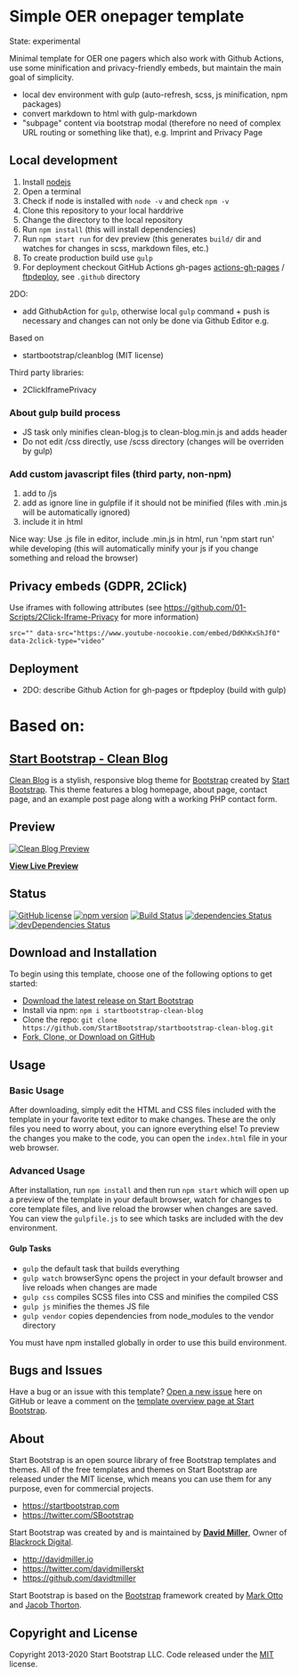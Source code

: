 # Simple OER onepager template

State: experimental

Minimal template for OER one pagers which also work with Github Actions, use some minification and privacy-friendly embeds, but maintain the main goal of simplicity.

- local dev environment with gulp (auto-refresh, scss, js minification, npm packages)
- convert markdown to html with gulp-markdown
- "subpage" content via bootstrap modal (therefore no need of complex URL routing or something like that), e.g. Imprint and Privacy Page

## Local development

1. Install [nodejs](https://nodejs.org/en/download/)
1. Open a terminal
1. Check if node is installed with `node -v` and check `npm -v`
1. Clone this repository to your local harddrive
1. Change the directory to the local repository
1. Run `npm install` (this will install dependencies)
1. Run `npm start run` for dev preview (this generates `build/` dir and watches for changes in scss, markdown files, etc.)
1. To create production build use `gulp`
1. For deployment checkout GitHub Actions gh-pages [actions-gh-pages](https://github.com/peaceiris/actions-gh-pages) / [ftpdeploy](https://github.com/SamKirkland/FTP-Deploy-Action), see `.github` directory

2DO:
- add GithubAction for `gulp`, otherwise local `gulp` command + push is necessary and changes can not only be done via Github Editor e.g.

Based on
- startbootstrap/cleanblog (MIT license)

Third party libraries:

- 2ClickIframePrivacy

### About gulp build process

- JS task only minifies clean-blog.js to clean-blog.min.js and adds header
- Do not edit /css directly, use /scss directory (changes will be overriden by gulp)

### Add custom javascript files (third party, non-npm)

1. add to /js
2. add as ignore line in gulpfile if it should not be minified (files with .min.js will be automatically ignored)
3. include it in html

Nice way: Use .js file in editor, include .min.js in html, run 'npm start run' while developing (this will automatically minify your js if you change something and reload the browser)

## Privacy embeds (GDPR, 2Click)

Use iframes with following attributes (see https://github.com/01-Scripts/2Click-Iframe-Privacy for more information)
```
src="" data-src="https://www.youtube-nocookie.com/embed/DdKhKxShJf0" data-2click-type="video"
```

## Deployment

- 2DO: describe Github Action for gh-pages or ftpdeploy (build with gulp)

# Based on:

## [Start Bootstrap - Clean Blog](https://startbootstrap.com/themes/clean-blog/)

[Clean Blog](https://startbootstrap.com/themes/clean-blog/) is a stylish, responsive blog theme for [Bootstrap](https://getbootstrap.com/) created by [Start Bootstrap](https://startbootstrap.com/). This theme features a blog homepage, about page, contact page, and an example post page along with a working PHP contact form.

## Preview

[![Clean Blog Preview](https://startbootstrap.com/assets/img/screenshots/themes/clean-blog.png)](https://startbootstrap.github.io/startbootstrap-clean-blog/)

**[View Live Preview](https://startbootstrap.github.io/startbootstrap-clean-blog/)**

## Status

[![GitHub license](https://img.shields.io/badge/license-MIT-blue.svg)](https://raw.githubusercontent.com/StartBootstrap/startbootstrap-clean-blog/master/LICENSE)
[![npm version](https://img.shields.io/npm/v/startbootstrap-clean-blog.svg)](https://www.npmjs.com/package/startbootstrap-clean-blog)
[![Build Status](https://travis-ci.org/StartBootstrap/startbootstrap-clean-blog.svg?branch=master)](https://travis-ci.org/StartBootstrap/startbootstrap-clean-blog)
[![dependencies Status](https://david-dm.org/StartBootstrap/startbootstrap-clean-blog/status.svg)](https://david-dm.org/StartBootstrap/startbootstrap-clean-blog)
[![devDependencies Status](https://david-dm.org/StartBootstrap/startbootstrap-clean-blog/dev-status.svg)](https://david-dm.org/StartBootstrap/startbootstrap-clean-blog?type=dev)

## Download and Installation

To begin using this template, choose one of the following options to get started:

* [Download the latest release on Start Bootstrap](https://startbootstrap.com/themes/clean-blog/)
* Install via npm: `npm i startbootstrap-clean-blog`
* Clone the repo: `git clone https://github.com/StartBootstrap/startbootstrap-clean-blog.git`
* [Fork, Clone, or Download on GitHub](https://github.com/StartBootstrap/startbootstrap-clean-blog)

## Usage

### Basic Usage

After downloading, simply edit the HTML and CSS files included with the template in your favorite text editor to make changes. These are the only files you need to worry about, you can ignore everything else! To preview the changes you make to the code, you can open the `index.html` file in your web browser.

### Advanced Usage

After installation, run `npm install` and then run `npm start` which will open up a preview of the template in your default browser, watch for changes to core template files, and live reload the browser when changes are saved. You can view the `gulpfile.js` to see which tasks are included with the dev environment.

#### Gulp Tasks

* `gulp` the default task that builds everything
* `gulp watch` browserSync opens the project in your default browser and live reloads when changes are made
* `gulp css` compiles SCSS files into CSS and minifies the compiled CSS
* `gulp js` minifies the themes JS file
* `gulp vendor` copies dependencies from node_modules to the vendor directory

You must have npm installed globally in order to use this build environment.

## Bugs and Issues

Have a bug or an issue with this template? [Open a new issue](https://github.com/StartBootstrap/startbootstrap-clean-blog/issues) here on GitHub or leave a comment on the [template overview page at Start Bootstrap](https://startbootstrap.com/themes/clean-blog/).

## About

Start Bootstrap is an open source library of free Bootstrap templates and themes. All of the free templates and themes on Start Bootstrap are released under the MIT license, which means you can use them for any purpose, even for commercial projects.

* <https://startbootstrap.com>
* <https://twitter.com/SBootstrap>

Start Bootstrap was created by and is maintained by **[David Miller](http://davidmiller.io/)**, Owner of [Blackrock Digital](https://startbootstrap.io/).

* <http://davidmiller.io>
* <https://twitter.com/davidmillerskt>
* <https://github.com/davidtmiller>

Start Bootstrap is based on the [Bootstrap](https://getbootstrap.com/) framework created by [Mark Otto](https://twitter.com/mdo) and [Jacob Thorton](https://twitter.com/fat).

## Copyright and License

Copyright 2013-2020 Start Bootstrap LLC. Code released under the [MIT](https://github.com/StartBootstrap/startbootstrap-clean-blog/blob/gh-pages/LICENSE) license.
